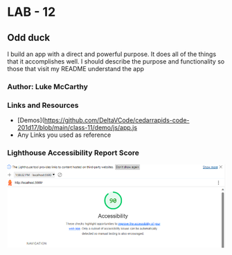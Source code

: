 # LAB - 12

## Odd duck

I build an app with a direct and powerful purpose. It does all of the things that it accomplishes well. I should describe the purpose and functionality so those that visit my README understand the app

### Author: Luke McCarthy 

### Links and Resources

* [Demos](https://github.com/DeltaVCode/cedarrapids-code-201d17/blob/main/class-11/demo/js/app.js
* Any Links you used as reference

### Lighthouse Accessibility Report Score

 ![Lighthouse](90.png)
